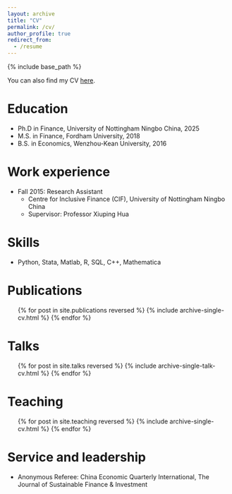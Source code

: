 ```yaml
---
layout: archive
title: "CV"
permalink: /cv/
author_profile: true
redirect_from:
  - /resume
---
```



 



{% include base_path %}



 
You can also find my CV [here](https://jiandabi.github.io/files/cv.pdf).

Education
======
* Ph.D in Finance, University of Nottingham Ningbo China, 2025
* M.S. in Finance, Fordham University, 2018
* B.S. in Economics, Wenzhou-Kean University, 2016

Work experience
======


* Fall 2015: Research Assistant
  * Centre for Inclusive Finance (CIF), University of Nottingham Ningbo China
  * Supervisor: Professor Xiuping Hua

Skills
======
* Python, Stata, Matlab, R, SQL, C++, Mathematica   
 
Publications
======
  <ul>{% for post in site.publications reversed %}
    {% include archive-single-cv.html %}
  {% endfor %}</ul>
  
Talks
======
  <ul>{% for post in site.talks reversed %}
    {% include archive-single-talk-cv.html  %}
  {% endfor %}</ul>
  
Teaching
======
  <ul>{% for post in site.teaching reversed %}
    {% include archive-single-cv.html %}
  {% endfor %}</ul>
  
Service and leadership
======
*  Anonymous Referee: China Economic Quarterly International, The Journal of Sustainable Finance & Investment 
